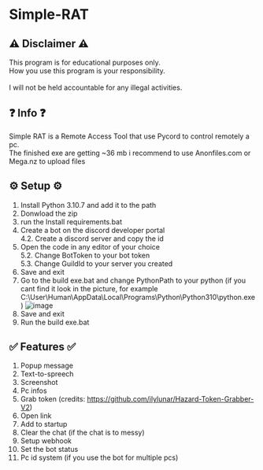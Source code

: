 # Simple-RAT

## ⚠ Disclaimer ⚠ 

This program is for educational purposes only.<br />
How you use this program is your responsibility.<br />
<br />
I will not be held accountable for any illegal activities.

## ❓ Info ❓
Simple RAT is a Remote Access Tool that use Pycord to control remotely a pc. <br />
The finished exe are getting ~36 mb i recommend to use Anonfiles.com or Mega.nz to upload files

## ⚙ Setup ⚙

1. Install Python 3.10.7 and add it to the path
2. Donwload the zip
3. run the Install requirements.bat
4. Create a bot on the discord developer portal <br />
4.2. Create a discord server and copy the id
5.  Open the code in any editor of your choice <br />
5.2. Change BotToken to your bot token <br />
5.3. Change GuildId to your server you created
6. Save and exit
7. Go to the build exe.bat and change PythonPath to your python (if you cant find it look in the picture, for example <br /> C:\User\Human\AppData\Local\Programs\Python\Python310\python.exe)
![image](https://user-images.githubusercontent.com/113242324/194120404-65194d25-8e17-47c5-8a5e-ff3fa42ed389.png)
8. Save and exit
9. Run the build exe.bat

## ✅ Features ✅
1. Popup message
2. Text-to-spreech
3. Screenshot
4. Pc infos
5. Grab token (credits: https://github.com/ilylunar/Hazard-Token-Grabber-V2)
6. Open link
7. Add to startup
8. Clear the chat (if the chat is to messy)
9. Setup webhook
10. Set the bot status
11. Pc id system (if you use the bot for multiple pcs)
